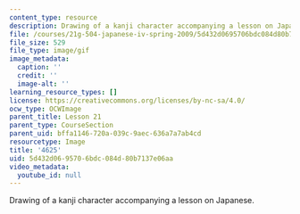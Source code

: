 ```yaml
---
content_type: resource
description: Drawing of a kanji character accompanying a lesson on Japanese.
file: /courses/21g-504-japanese-iv-spring-2009/5d432d0695706bdc084d80b7137e06aa_4625.gif
file_size: 529
file_type: image/gif
image_metadata:
  caption: ''
  credit: ''
  image-alt: ''
learning_resource_types: []
license: https://creativecommons.org/licenses/by-nc-sa/4.0/
ocw_type: OCWImage
parent_title: Lesson 21
parent_type: CourseSection
parent_uid: bffa1146-720a-039c-9aec-636a7a7ab4cd
resourcetype: Image
title: '4625'
uid: 5d432d06-9570-6bdc-084d-80b7137e06aa
video_metadata:
  youtube_id: null
---
```

Drawing of a kanji character accompanying a lesson on Japanese.